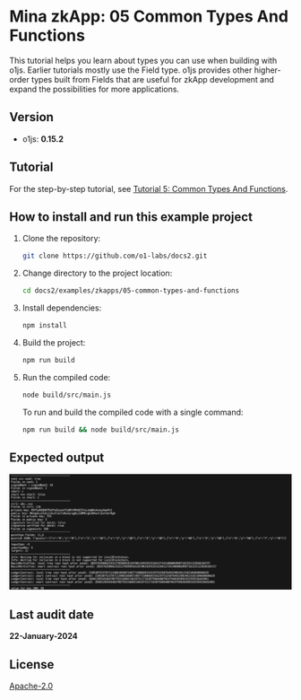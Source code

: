 # Mina zkApp: 05 Common Types And Functions

This tutorial helps you learn about types you can use when building with o1js. Earlier tutorials mostly use the Field type. o1js provides other higher-order types built from Fields that are useful for zkApp development and expand the possibilities for more applications.

## Version
- o1js: **0.15.2**

## Tutorial

For the step-by-step tutorial, see [Tutorial 5: Common Types And Functions](https://docs.minaprotocol.com/zkapps/tutorials/common-types-and-functions).

## How to install and run this example project

1. Clone the repository:
    ```sh
    git clone https://github.com/o1-labs/docs2.git
    ```
2. Change directory to the project location:
    ```sh
    cd docs2/examples/zkapps/05-common-types-and-functions
    ```
3. Install dependencies:
    ```sh
    npm install
    ```

4. Build the project:
    ```sh
    npm run build
    ```

5. Run the compiled code:
    ```sh
    node build/src/main.js
    ```
    To run and build the compiled code with a single command:
    ```sh
    npm run build && node build/src/main.js
    ```

## Expected output
![05output](05output.png)

## Last audit date
 
**22-January-2024**

## License

[Apache-2.0](LICENSE)
